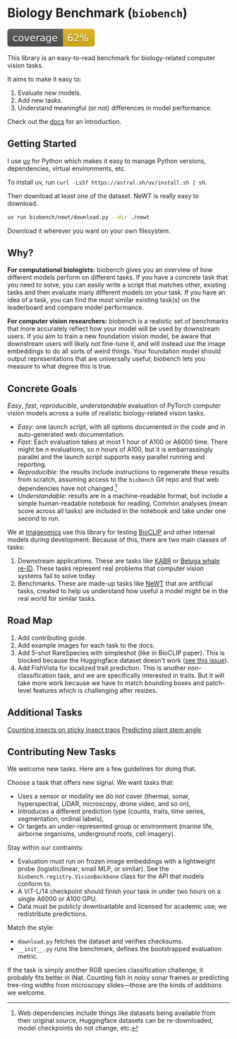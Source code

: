 # Biology Benchmark (`biobench`)

![Coverage](docs/assets/coverage.svg)

This library is an easy-to-read benchmark for biology-related computer vision tasks.

It aims to make it easy to:

1. Evaluate new models.
2. Add new tasks.
3. Understand meaningful (or not) differences in model performance.

Check out the [docs](https://samuelstevens.me/biobench/) for an introduction.

## Getting Started

I use [uv](https://docs.astral.sh/uv/) for Python which makes it easy to manage Python versions, dependencies, virtual environments, etc.

To install uv, run `curl -LsSf https://astral.sh/uv/install.sh | sh`.

Then download at least one of the dataset.
NeWT is really easy to download.

```sh
uv run biobench/newt/download.py --dir ./newt
```

Download it wherever you want on your own filesystem.

## Why?

**For computational biologists:** biobench gives you an overview of how different models perform on different tasks. If you have a concrete task that you need to solve, you can easily write a script that matches other, existing tasks and then evaluate many different models on your task. If you have an idea of a task, you can find the most similar existing task(s) on the leaderboard and compare model performance.

**For computer vision researchers:** biobench is a realistic set of benchmarks that more accurately reflect how your model will be used by downstream users. If you aim to train a new foundation vision model, be aware that downstream users will likely not fine-tune it, and will instead use the image embeddings to do all sorts of weird things. Your foundation model should output representations that are universally useful; biobench lets you measure to what degree this is true.

## Concrete Goals

*Easy*, *fast*, *reproducible*, *understandable* evaluation of PyTorch computer vision models across a suite of realistic biology-related vision tasks.

- *Easy*: one launch script, with all options documented in the code and in auto-generated web documentation.
- *Fast*: Each evaluation takes at most 1 hour of A100 or A6000 time. There might be $n$ evaluations, so $n$ hours of A100, but it is embarrassingly parallel and the launch script supports easy parallel running and reporting.
- *Reproducible*: the results include instructions to regenerate these results from scratch, assuming access to the `biobench` Git repo and that web dependencies have not changed.[^web-deps]
- *Understandable*: results are in a machine-readable format, but include a simple human-readable notebook for reading. Common analyses (mean score across all tasks) are included in the notebook and take under one second to run.

[^web-deps]: Web dependencies include things like datasets being available from their original source, Huggingface datasets can be re-downloaded, model checkpoints do not change, etc.


We at [Imageomics](https://imageomics.osu.edu) use this library for testing [BioCLIP](https://imageomics.github.io/bioclip) and other internal models  during development.
Because of this, there are two main classes of tasks:

1. Downstream applications. These are tasks like [KABR](https://samuelstevens.me/biobench/api/biobench/kabr) or [Beluga whale re-ID](https://samuelstevens.me/biobench/api/biobench/beluga). These tasks represent real problems that computer vision systems fail to solve today.
2. Benchmarks. These are made-up tasks like [NeWT](https://samuelstevens.me/biobench/api/biobench/newt) that are artificial tasks, created to help us understand how useful a model might be in the real world for similar tasks.


## Road Map

1. Add contributing guide.
2. Add example images for each task to the docs.
3. Add 5-shot RareSpecies with simpleshot (like in BioCLIP paper). This is blocked because the Huggingface dataset doesn't work ([see this issue](https://huggingface.co/datasets/imageomics/rare-species/discussions/8)).
4. Add FishVista for localized trait prediction. This is another non-classification task, and we are specifically interested in traits. But it will take more work because we have to match bounding boxes and patch-level features which is challenging after resizes.

## Additional Tasks

[Counting insects on sticky insect traps](https://github.com/md-121/yellow-sticky-traps-dataset)
[Predicting plant stem angle](https://plantvision.unl.edu/datasets/download-panicoid-phenomap-1-dataset/)

## Contributing New Tasks

We welcome new tasks.
Here are a few guidelines for doing that.

Choose a task that offers new signal. We want tasks that:

* Uses a sensor or modality we do not cover (thermal, sonar, hyperspectral, LiDAR, microscopy, drone video, and so on),
* Introduces a different prediction type (counts, traits, time series, segmentation, ordinal labels),
* Or targets an under-represented group or environment (marine life, airborne organisms, underground roots, cell imagery).

Stay within our contraints:

* Evaluation must run on frozen image embeddings with a lightweight probe (logistic/linear, small MLP, or similar). See the `biobench.registry.VisionBackbone` class for the API that models conform to.
* A ViT-L/14 checkpoint should finish your task in under two hours on a single A6000 or A100 GPU.
* Data must be publicly downloadable and licensed for academic use; we redistribute predictions.

Match the style:

* `download.py` fetches the dataset and verifies checksums.
* `__init__.py` runs the benchmark, defines the bootstrapped evaluation metric.

If the task is simply another RGB species classification challenge, it probably fits better in iNat. Counting fish in noisy sonar frames or predicting tree-ring widths from microscopy slides—those are the kinds of additions we welcome.
